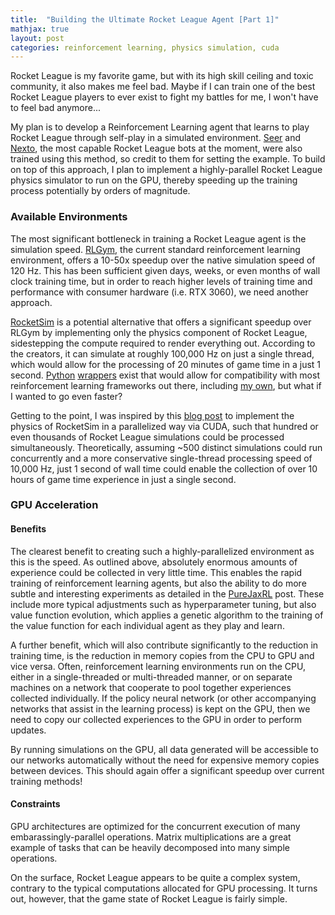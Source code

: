 ```yaml
---
title:  "Building the Ultimate Rocket League Agent [Part 1]"
mathjax: true
layout: post
categories: reinforcement learning, physics simulation, cuda
---
```


Rocket League is my favorite game, but with its high skill ceiling and toxic community, it also makes me feel bad. Maybe if I can train one of the best Rocket League players to ever exist to fight my battles for me, I won't have to feel bad anymore...

My plan is to develop a Reinforcement Learning agent that learns to play Rocket League through self-play in a simulated environment. [Seer][seer] and [Nexto][nexto], the most capable Rocket League bots at the moment, were also trained using this method, so credit to them for setting the example. To build on top of this approach, I plan to implement a highly-parallel Rocket League physics simulator to run on the GPU, thereby speeding up the training process potentially by orders of magnitude.


### Available Environments

The most significant bottleneck in training a Rocket League agent is the simulation speed. [RLGym][rlgym], the current standard reinforcement learning environment, offers a 10-50x speedup over the native simulation speed of 120 Hz. This has been sufficient given days, weeks, or even months of wall clock training time, but in order to reach higher levels of training time and performance with consumer hardware (i.e. RTX 3060), we need another approach.

[RocketSim][rocketsim] is a potential alternative that offers a significant speedup over RLGym by implementing only the physics component of Rocket League, sidestepping the compute required to render everything out. According to the creators, it can simulate at roughly 100,000 Hz on just a single thread, which would allow for the processing of 20 minutes of game time in a just 1 second. [Python][rocketpy1] [wrappers][rocketpy2] exist that would allow for compatibility with most reinforcement learning frameworks out there, including [my own][jarl], but what if I wanted to go even faster?

Getting to the point, I was inspired by this [blog post][purejaxrl] to implement the physics of RocketSim in a parallelized way via CUDA, such that hundred or even thousands of Rocket League simulations could be processed simultaneously. Theoretically, assuming ~500 distinct simulations could run concurrently and a more conservative single-thread processing speed of 10,000 Hz, just 1 second of wall time could enable the collection of over 10 hours of game time experience in just a single second.

### GPU Acceleration

#### Benefits

The clearest benefit to creating such a highly-parallelized environment as this is the speed. As outlined above, absolutely enormous amounts of experience could be collected in very little time. This enables the rapid training of reinforcement learning agents, but also the ability to do more subtle and interesting experiments as detailed in the [PureJaxRL][purejaxrl] post. These include more typical adjustments such as hyperparameter tuning, but also value function evolution, which applies a genetic algorithm to the training of the value function for each individual agent as they play and learn.

A further benefit, which will also contribute significantly to the reduction in training time, is the reduction in memory copies from the CPU to GPU and vice versa. Often, reinforcement learning environments run on the CPU, either in a single-threaded or multi-threaded manner, or on separate machines on a network that cooperate to pool together experiences collected individually. If the policy neural network (or other accompanying networks that assist in the learning process) is kept on the GPU, then we need to copy our collected experiences to the GPU in order to perform updates.

By running simulations on the GPU, all data generated will be accessible to our networks automatically without the need for expensive memory copies between devices. This should again offer a significant speedup over current training methods!

#### Constraints

GPU architectures are optimized for the concurrent execution of many embarassingly-parallel operations. Matrix multiplications are a great example of tasks that can be heavily decomposed into many simple operations. 

On the surface, Rocket League appears to be quite a complex system, contrary to the typical computations allocated for GPU processing. It turns out, however, that the game state of Rocket League is fairly simple.

[seer]:      https://www.youtube.com/@UltrawideGC/videos
[nexto]:     https://github.com/Rolv-Arild/Necto
[rlgym]:     https://rlgym.org/
[purejaxrl]: https://chrislu.page/blog/meta-disco/
[rocketsim]: https://github.com/ZealanL/RocketSim/
[rocketpy1]: https://github.com/mtheall/RocketSim
[rocketpy2]: https://github.com/uservar/pyrocketsim
[jarl]:      https://github.com/jwmccarthy/JARL